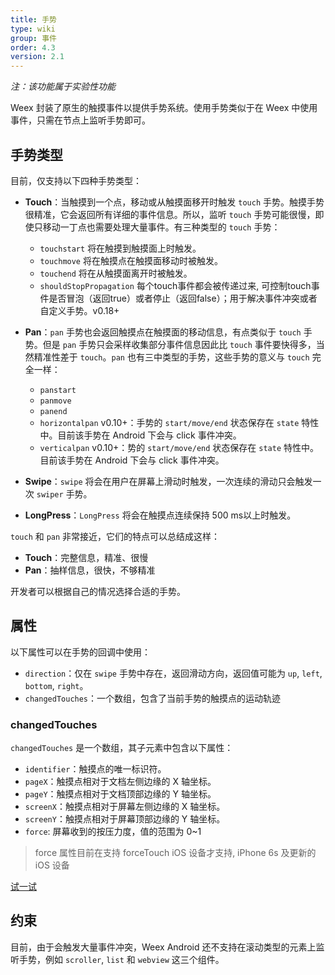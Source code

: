 ```yaml
---
title: 手势
type: wiki
group: 事件
order: 4.3
version: 2.1
---
```


<!-- toc -->

*注：该功能属于实验性功能*

Weex 封装了原生的触摸事件以提供手势系统。使用手势类似于在 Weex 中使用事件，只需在节点上监听手势即可。

## 手势类型

目前，仅支持以下四种手势类型：

- **Touch**：当触摸到一个点，移动或从触摸面移开时触发 `touch` 手势。触摸手势很精准，它会返回所有详细的事件信息。所以，监听 `touch` 手势可能很慢，即使只移动一丁点也需要处理大量事件。有三种类型的 `touch` 手势：

	- `touchstart` 将在触摸到触摸面上时触发。
	- `touchmove` 将在触摸点在触摸面移动时被触发。
	- `touchend` 将在从触摸面离开时被触发。
	- `shouldStopPropagation`   每个touch事件都会被传递过来, 可控制touch事件是否冒泡（返回true）或者停止（返回false）；用于解决事件冲突或者自定义手势。<span class="api-version">v0.18+</span>

- **Pan**：`pan` 手势也会返回触摸点在触摸面的移动信息，有点类似于 `touch` 手势。但是 `pan` 手势只会采样收集部分事件信息因此比 `touch` 事件要快得多，当然精准性差于 `touch`。`pan` 也有三中类型的手势，这些手势的意义与 `touch` 完全一样：

	- `panstart`
	- `panmove`
	- `panend`
	- `horizontalpan` <span class="api-version">v0.10+</span>：手势的 `start/move/end` 状态保存在 `state` 特性中。目前该手势在 Android 下会与 click 事件冲突。
	- `verticalpan` <span class="api-version">v0.10+</span>：势的 `start/move/end` 状态保存在 `state` 特性中。目前该手势在 Android 下会与 click 事件冲突。
- **Swipe**：`swipe` 将会在用户在屏幕上滑动时触发，一次连续的滑动只会触发一次 `swiper` 手势。
- **LongPress**：`LongPress` 将会在触摸点连续保持 500 ms以上时触发。

`touch` 和 `pan` 非常接近，它们的特点可以总结成这样：

- **Touch**：完整信息，精准、很慢
- **Pan**：抽样信息，很快，不够精准

开发者可以根据自己的情况选择合适的手势。

## 属性

以下属性可以在手势的回调中使用：

- `direction`：仅在 `swipe` 手势中存在，返回滑动方向，返回值可能为 `up`, `left`, `bottom`, `right`。
- `changedTouches`：一个数组，包含了当前手势的触摸点的运动轨迹

### changedTouches

`changedTouches` 是一个数组，其子元素中包含以下属性：

- `identifier`：触摸点的唯一标识符。
- `pageX`：触摸点相对于文档左侧边缘的 X 轴坐标。
- `pageY`：触摸点相对于文档顶部边缘的 Y 轴坐标。
- `screenX`：触摸点相对于屏幕左侧边缘的 X 轴坐标。
- `screenY`：触摸点相对于屏幕顶部边缘的 Y 轴坐标。
- `force`: 屏幕收到的按压力度，值的范围为 0~1
> force 属性目前在支持 forceTouch iOS 设备才支持, iPhone 6s 及更新的 iOS 设备

[试一试](http://dotwe.org/vue/91b6929f4f9f97a099a30c516dc2db06)

## 约束

目前，由于会触发大量事件冲突，Weex Android 还不支持在滚动类型的元素上监听手势，例如 `scroller`, `list` 和 `webview` 这三个组件。
